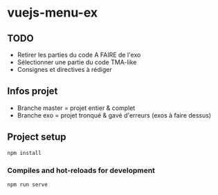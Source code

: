 # vuejs-menu-ex

## TODO

- Retirer les parties du code A FAIRE de l'exo
- Sélectionner une partie du code TMA-like
- Consignes et directives à rédiger

## Infos projet

- Branche master = projet entier & complet
- Branche exo = projet tronqué & gavé d'erreurs (exos à faire dessus)

## Project setup
```
npm install
```

### Compiles and hot-reloads for development
```
npm run serve
```
